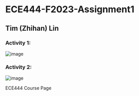# ECE444-F2023-Assignment1
## Tim (Zhihan) Lin

### Activity 1:
![image](https://github.com/tl07172/ECE444-F2023-Assignment1/assets/84355002/d619e95a-49f2-45a1-8bab-517c810fb71e)

### Activity 2:
![image](https://github.com/tl07172/ECE444-F2023-Assignment1/assets/84355002/a7bbec36-bf96-45fe-80e7-95ac9ea8f135)

ECE444 Course Page
